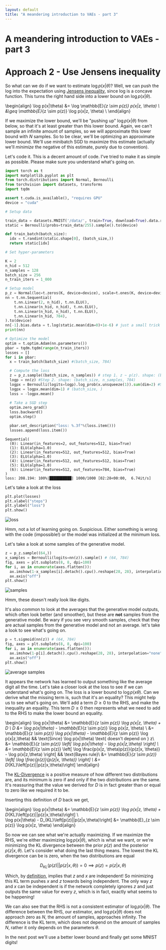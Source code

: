 ```yaml
---
layout: default
title: "A meandering introduction to VAEs - part 3"
---
```

# A meandering introduction to VAEs - part 3

# Approach 2 - Use Jensens inequality

So what can we do if we want to estimate $\log p(x|\theta)$? Well, we can push the log into the expectation using [Jensens inequality](https://en.wikipedia.org/wiki/Jensen%27s_inequality), since log is a concave function. This turns the right hand side into a lower bound on $\log p(x|\theta)$.

\begin{align}
 \log p(x|\theta) &= \log \mathbb{E}_{z \sim p(z)} p(x|z, \theta) \\ 
  &\geq \mathbb{E}_{z \sim p(z)} \log p(x|z, \theta) \\ 
\end{align}

If we maximize the lower bound, we'll be "pushing up" $\log p(x|\theta)$ from below, so that it's at least greater than this lower bound. Again, we can't sample an infinite amount of samples, so we will approximate this lower bound with $N$ samples. So to be clear, we'll be optimizing an approximate lower bound. We'll use minibatch SGD to maximize this estimate (actually we'll *minimize* the negative of this estimate, purely due to convention).

Let's code it. This is a decent amount of code. I've tried to make it as simple as possible. Please make sure you understand what's going on.

```python
import torch as t
import matplotlib.pyplot as plt
from torch.distributions import Normal, Bernoulli
from torchvision import datasets, transforms
import tqdm

assert t.cuda.is_available(), "requires GPU"
device = "cuda"

# Setup data

train_data = datasets.MNIST('/data/', train=True, download=True).data.reshape(-1, 28*28) # (60000, 784)
static = Bernoulli(probs=train_data/255).sample().to(device)

def train_batch(batch_size):
  idx = t.randint(static.shape[0], (batch_size,))
  return static[idx]

# Set hyper-parameters

K = 2
n_hid = 512
n_samples = 128
batch_size = 256
n_train_iters = 1_000

# Setup model
p_z = Normal(loc=t.zeros(K, device=device), scale=t.ones(K, device=device))
nn = t.nn.Sequential(
    t.nn.Linear(2, n_hid), t.nn.ELU(),
    t.nn.Linear(n_hid, n_hid), t.nn.ELU(),
    t.nn.Linear(n_hid, n_hid), t.nn.ELU(),
    t.nn.Linear(n_hid, 784),
).to(device)
nn[-1].bias.data = t.log(static.mean(dim=0)+1e-6) # just a small trick to speed up convergence.
print(nn)

# Optimize the model
optim = t.optim.Adam(nn.parameters())
pbar = tqdm.tqdm(range(n_train_iters))
losses = []
for i in pbar:
  x = train_batch(batch_size) #(batch_size, 784)

  # Compute the loss
  z = p_z.sample((batch_size, n_samples)) # step 1. z ~ p(z). shape: (batch_size, n_samples, 2)
  logp = nn(z) #Step 2. shape: (batch_size, n_samples, 784)
  logpx = Bernoulli(logits=logp).log_prob(x.unsqueeze(1)).sum(dim=2) #Step 3. x ~ p(x | z, 𝜃). shape: (batch_size, n_samples) 
  logpx = logpx.mean(dim=1) # (batch_size, ) 
  loss = -logpx.mean()
  
  # Take a SGD step
  optim.zero_grad()
  loss.backward()
  optim.step()

  pbar.set_description("loss: %.3f"%(loss.item()))
  losses.append(loss.item())
```

```
Sequential(
  (0): Linear(in_features=2, out_features=512, bias=True)
  (1): ELU(alpha=1.0)
  (2): Linear(in_features=512, out_features=512, bias=True)
  (3): ELU(alpha=1.0)
  (4): Linear(in_features=512, out_features=512, bias=True)
  (5): ELU(alpha=1.0)
  (6): Linear(in_features=512, out_features=784, bias=True)
)
loss: 208.194: 100%|██████████| 1000/1000 [02:28<00:00,  6.74it/s]
```

Let's take a look at the loss

```python
plt.plot(losses)
plt.xlabel("steps")
plt.ylabel("loss")
plt.show()
```
![loss](/assets/jensens-loss.png)

Hmm, not a lot of learning going on. Suspicious. Either something is wrong with the code (impossible!) or the model was initialized at the minimum loss.

Let's take a look at some samples of the generative model.

```python
z = p_z.sample((64,))
x_samples = Bernoulli(logits=nn(z)).sample() # (64, 784)
fig, axes = plt.subplots(8, 8, dpi=100)
for i, ax in enumerate(axes.flatten()):
  ax.imshow(1-x_samples[i].detach().cpu().reshape(28, 28), interpolation="none", cmap="gray")
  ax.axis("off")
plt.show()
```

![samples](/assets/jensens-samples.png)

Hmm, these doesn't really look like digits. 

It's also common to look at the averages that the generative model outputs, which often look better (and smoother), but these are **not** samples from the generative model. Be wary if you see very smooth samples, check that they are actual samples from the generative model and not an average. let's take a look to see what's going on.

```python
p = t.sigmoid(nn(z)) # (64, 784)
fig, axes = plt.subplots(8, 8, dpi=100)
for i, ax in enumerate(axes.flatten()):
  ax.imshow(1-p[i].detach().cpu().reshape(28, 28), interpolation="none", cmap="gray")
  ax.axis("off")
plt.show()
```

![average samples](/assets/jensens-averages.png)

It appears the network has learned to output something like the average digit all the time. Let's take a closer look at the loss to see if we can understand what's going on. The loss is a lower bound to $\log p(x\theta)$. Can we derive what the missing term is, such that it's an equality? This might help us to see what's going on. We'll add a term $D \geq 0$ to the RHS, and make the inequality an equality. This term $D \geq 0$ then represents what we need to add to the RHS to make the lower bound an equality.

\begin{align}
  \log p(x|\theta) &= \mathbb{E}_{z \sim p(z)} \log p(x|z, \theta) + D \\ 
  D &= \log p(x|\theta) - \mathbb{E}_{z \sim p(z)} \log p(x|z, \theta) \\
  &= \mathbb{E}_{z \sim p(z)} \log p(x|\theta) - \mathbb{E}_{z \sim p(z)} \log p(x|z,\theta) && \text{Since} \log p(x|\theta) \text{ doesn't depend on } z\\
  &= \mathbb{E}_{z \sim p(z)} \left[ \log p(x|\theta) - \log p(x|z,\theta) \right] \\
  &= \mathbb{E}_{z \sim p(z)} \left[ \log \frac{p(x|z, \theta)p(z)}{p(z|x, \theta)} - \log p(x|z,\theta) \right] && \text{Bayes rule}\\
  &= \mathbb{E}_{z \sim p(z)} \left[ \log \frac{p(z)}{p(z|x, \theta)} \right] \\
  &= D_{KL}\left[p(z)||p(z|x,\theta)\right]
\end{align}

The [KL-Divergence](https://en.wikipedia.org/wiki/Kullback%E2%80%93Leibler_divergence) is a positive measure of how different two distributions are, and its minimum is zero if and only if the two distributions are the same. It's reassuring that the value we derived for $D$ is in fact greater than or equal to zero like we required it to be.

Inserting this definition of $D$ back we get,

\begin{align}
  \log p(x|\theta) &= \mathbb{E}_{z \sim p(z)} \log p(x|z, \theta) + D_{KL}\left[p(z)||p(z|x,\theta)\right] \\   
  \log p(x|\theta) - D_{KL}\left[p(z)||p(z|x,\theta)\right] &= \mathbb{E}_{z \sim p(z)} \log p(x|z, \theta)
\end{align}

So now we can see what we're actually maximizing. If we maximize the RHS, we're either maximizing $\log p(x|\theta)$, which is what we want, or we're minimizing the KL divergence between the prior $p(z)$ and the posterior $p(z|x, \theta)$. Let's consider what doing the last thing means. The lowest the KL divergence can be is zero, when the two distributions are equal

$$D_{KL}(p(z)||p(z|x, \theta)) = 0 \implies p(z) = p(z|x, \theta) $$

Which, by [definition](https://en.wikipedia.org/wiki/Independence_(probability_theory)), implies that $z$ and $x$ are independent! So minimizing this KL term pushes $x$ and $z$ towards being independent. The only way $z$ and $x$ can be independent is if the network completely ignores $z$ and just outputs the same value for every $z$, which is in fact, exactly what seems to be happening! 

We can also see that the RHS is not a consistent estimator of $\log p(x|\theta)$. The difference between the RHS, our estimator, and $\log p(x|\theta)$ does not approach zero as $N$, the amount of samples, approaches infinity. The difference is the KL term, which does not depend on the amount of samples $N$, rather it only depends on the parameters $\theta$.

In the next post we'll use a better lower bound and finally get some MNIST digits!
